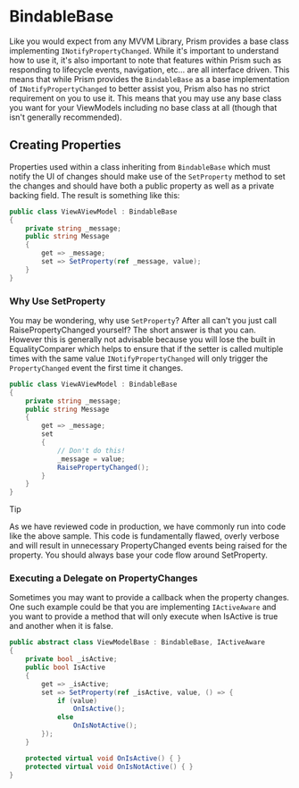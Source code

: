 # BindableBase

Like you would expect from any MVVM Library, Prism provides a base class implementing `INotifyPropertyChanged`. While it's important to understand how to use it, it's also important to note that features within Prism such as responding to lifecycle events, navigation, etc... are all interface driven. This means that while Prism provides the `BindableBase` as a base implementation of `INotifyPropertyChanged` to better assist you, Prism also has no strict requirement on you to use it. This means that you may use any base class you want for your ViewModels including no base class at all (though that isn't generally recommended).

## Creating Properties

Properties used within a class inheriting from `BindableBase` which must notify the UI of changes should make use of the `SetProperty` method to set the changes and should have both a public property as well as a private backing field. The result is something like this:

```cs
public class ViewAViewModel : BindableBase
{
    private string _message;
    public string Message
    {
        get => _message;
        set => SetProperty(ref _message, value);
    }
}
```

### Why Use SetProperty

You may be wondering, why use `SetProperty`? After all can't you just call RaisePropertyChanged yourself? The short answer is that you can. However this is generally not advisable because you will lose the built in EqualityComparer which helps to ensure that if the setter is called multiple times with the same value `INotifyPropertyChanged` will only trigger the `PropertyChanged` event the first time it changes.

```cs
public class ViewAViewModel : BindableBase
{
    private string _message;
    public string Message
    {
        get => _message;
        set
        {
            // Don't do this!
            _message = value;
            RaisePropertyChanged();
        }
    }
}
```

> [!TIP]
> As we have reviewed code in production, we have commonly run into code like the above sample. This code is fundamentally flawed, overly verbose and will result in unnecessary PropertyChanged events being raised for the property. You should always base your code flow around SetProperty.

### Executing a Delegate on PropertyChanges

Sometimes you may want to provide a callback when the property changes. One such example could be that you are implementing `IActiveAware` and you want to provide a method that will only execute when IsActive is true and another when it is false.

```cs
public abstract class ViewModelBase : BindableBase, IActiveAware
{
    private bool _isActive;
    public bool IsActive
    {
        get => _isActive;
        set => SetProperty(ref _isActive, value, () => {
            if (value)
                OnIsActive();
            else
                OnIsNotActive();
        });
    }

    protected virtual void OnIsActive() { }
    protected virtual void OnIsNotActive() { }
}
```

